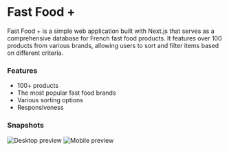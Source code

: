 # Fast Food +

Fast Food + is a simple web application built with Next.js that serves as a comprehensive database for French fast food products. It features over 100 products from various brands, allowing users to sort and filter items based on different criteria.

### Features

- 100+ products
- The most popular fast food brands
- Various sorting options
- Responsiveness

### Snapshots

![Desktop preview](public/desktop-preview.png)
![Mobile preview](public/mobile-preview.png)
